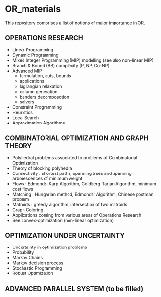 # OR_materials
This repository comprises a list of notions of major importance in OR.

## OPERATIONS RESEARCH

  - Linear Programming
  - Dynamic Programming
  - Mixed Integer Programming (MIP) modelling (see also non-linear MIP)
  - Branch & Bound (BB) complexity (P, NP, Co-NP)
  - Advanced MIP
    + formulation, cuts, bounds
    + applications
    + lagrangian relaxation
    + column generation
    + benders decomposotion
    + solvers
   - Constraint Programming
   - Heuristics
   - Local Search
   - Approximation Algorithms

## COMBINATORIAL OPTIMIZATION AND GRAPH THEORY

  - Polyhedral problems associated to problems of Combinatorial Optimization
  - Theory of blocking polyhedra
  - Connectivity : shortest paths, spanning trees and spanning arborescences of minimum weight
  - Flows : Edmonds-Karp Algorithm, Goldberg-Tarjan Algorithm, minimum cost flows
  - Matching : Hungarian method, Edmonds' Algorithm, Chinese postman problem
  - Matroids : greedy algorithm, intersection of two matroids
  - Graph Coloring
  - Applications coming from various areas of Operations Research
  - See convex-optimization (non-linear optimization)

## OPTIMIZATION UNDER UNCERTAINTY

  - Uncertainty in optimization problems
  - Probability
  - Markov Chains
  - Markov decision process
  - Stochastic Programming
  - Robust Optimization
  
## ADVANCED PARALLEL SYSTEM (to be filled)
